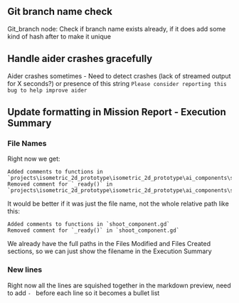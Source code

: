 ## Git branch name check

Git_branch node: Check if branch name exists already, if it does add some kind of hash after to make it unique

## Handle aider crashes gracefully

Aider crashes sometimes - Need to detect crashes (lack of streamed output for X seconds?) or presence of this string `Please consider reporting this bug to help improve aider`

## Update formatting in Mission Report - Execution Summary

### File Names

Right now we get: 

```
Added comments to functions in `projects\isometric_2d_prototype\isometric_2d_prototype\ai_components\shoot_component.gd`
Removed comment for `_ready()` in `projects\isometric_2d_prototype\isometric_2d_prototype\ai_components\shoot_component.gd`
```

It would be better if it was just the file name, not the whole relative path like this:

```
Added comments to functions in `shoot_component.gd`
Removed comment for `_ready()` in `shoot_component.gd`
```

We already have the full paths in the Files Modified and Files Created sections, so we can just show the filename in the Execution Summary

### New lines

Right now all the lines are squished together in the markdown preview, need to add `- ` before each line so it becomes a bullet list

